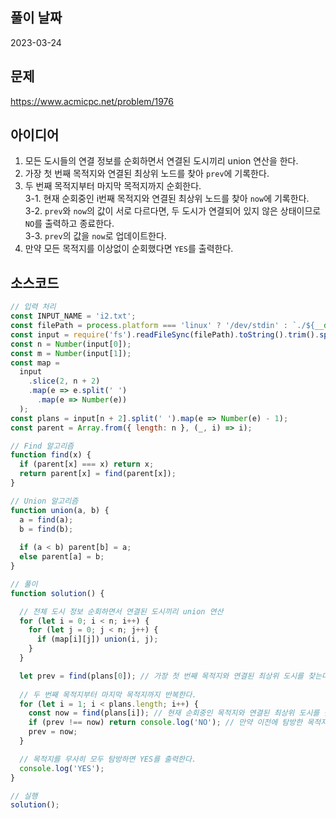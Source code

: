 ## 풀이 날짜
2023-03-24

## 문제
https://www.acmicpc.net/problem/1976

## 아이디어
1. 모든 도시들의 연결 정보를 순회하면서 연결된 도시끼리 union 연산을 한다.
2. 가장 첫 번째 목적지와 연결된 최상위 노드를 찾아 `prev`에 기록한다.
3. 두 번째 목적지부터 마지막 목적지까지 순회한다.  
3-1. 현재 순회중인 i번째 목적지와 연결된 최상위 노드를 찾아 `now`에 기록한다.  
3-2. `prev`와 `now`의 값이 서로 다르다면, 두 도시가 연결되어 있지 않은 상태이므로 `NO`를 출력하고 종료한다.  
3-3. `prev`의 값을 `now`로 업데이트한다.
4. 만약 모든 목적지를 이상없이 순회했다면 `YES`를 출력한다.

## 소스코드
```js
// 입력 처리
const INPUT_NAME = 'i2.txt';
const filePath = process.platform === 'linux' ? '/dev/stdin' : `./${__dirname.split('\\').pop()}/${INPUT_NAME}`;
const input = require('fs').readFileSync(filePath).toString().trim().split('\n').map(item => item.trim());
const n = Number(input[0]);
const m = Number(input[1]);
const map = 
  input
    .slice(2, n + 2)
    .map(e => e.split(' ')
      .map(e => Number(e))
  );
const plans = input[n + 2].split(' ').map(e => Number(e) - 1);
const parent = Array.from({ length: n }, (_, i) => i);

// Find 알고리즘
function find(x) {
  if (parent[x] === x) return x;
  return parent[x] = find(parent[x]);
}

// Union 알고리즘
function union(a, b) {
  a = find(a);
  b = find(b);
  
  if (a < b) parent[b] = a;
  else parent[a] = b;
}

// 풀이
function solution() {

  // 전체 도시 정보 순회하면서 연결된 도시끼리 union 연산
  for (let i = 0; i < n; i++) {
    for (let j = 0; j < n; j++) {
      if (map[i][j]) union(i, j);
    }
  }

  let prev = find(plans[0]); // 가장 첫 번째 목적지와 연결된 최상위 도시를 찾는다.
  
  // 두 번째 목적지부터 마지막 목적지까지 반복한다.
  for (let i = 1; i < plans.length; i++) {
    const now = find(plans[i]); // 현재 순회중인 목적지와 연결된 최상위 도시를 찾는다.
    if (prev !== now) return console.log('NO'); // 만약 이전에 탐방한 목적지와 연걸된 최상위 도시와, 현재 탐방중인 목적지와 연결된 최상위 도시가 다르다면 서로 연결되어 있지 않으므로 NO를 출력한다.
    prev = now;
  }

  // 목적지를 무사히 모두 탐방하면 YES를 출력한다.
  console.log('YES');
}

// 실행
solution();
```
